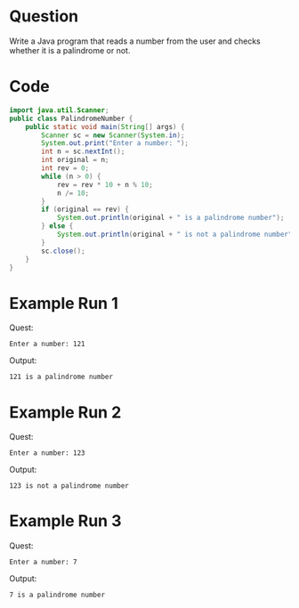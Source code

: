 # Question
Write a Java program that reads a number from the user and checks whether it is a palindrome or not.

# Code
```java
import java.util.Scanner;
public class PalindromeNumber {
    public static void main(String[] args) {
        Scanner sc = new Scanner(System.in);
        System.out.print("Enter a number: ");
        int n = sc.nextInt();
        int original = n;
        int rev = 0;
        while (n > 0) {
            rev = rev * 10 + n % 10;
            n /= 10;
        }
        if (original == rev) {
            System.out.println(original + " is a palindrome number");
        } else {
            System.out.println(original + " is not a palindrome number");
        }
        sc.close();
    }
}
```

# Example Run 1
Quest:
```
Enter a number: 121
```
Output:
```
121 is a palindrome number
```

# Example Run 2
Quest:
```
Enter a number: 123
```
Output:
```
123 is not a palindrome number
```

# Example Run 3
Quest:
```
Enter a number: 7
```
Output:
```
7 is a palindrome number
```


